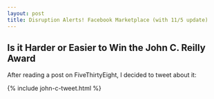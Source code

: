 ```yaml
---
layout: post
title: Disruption Alerts! Facebook Marketplace (with 11/5 update)
---
```


## Is it Harder or Easier to Win the John C. Reilly Award

After reading a post on FiveThirtyEight, I decided to tweet about it:

{% include john-c-tweet.html %}

